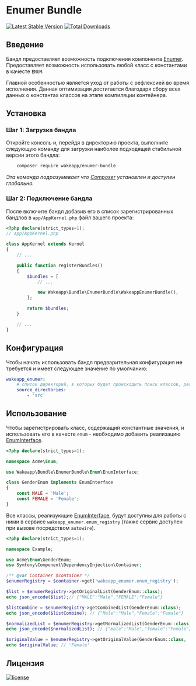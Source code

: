Enumer Bundle
=============

[![Latest Stable Version](https://poser.pugx.org/wakeapp/enumer-bundle/v/stable)](https://packagist.org/packages/wakeapp/enumer-bundle)
[![Total Downloads](https://poser.pugx.org/wakeapp/enumer-bundle/downloads)](https://packagist.org/packages/wakeapp/enumer-bundle)

Введение
--------

Бандл предоставляет возможность подключения компонента [Enumer](https://github.com/wakeapp/enumer).
Предоставляет возможность использовать любой класс с константами в качесте `ENUM`.

Главной особенностью является уход от работы с рефлексией во время исполнения. Данная оптимизация достигается
благодаря сбору всех данных о константах классов на этапе компиляции контейнера.

Установка
---------

### Шаг 1: Загрузка бандла

Откройте консоль и, перейдя в директорию проекта, выполните следующую команду для загрузки наиболее подходящей
стабильной версии этого бандла:

```bash
    composer require wakeapp/enumer-bundle
```
*Эта команда подразумевает что [Composer](https://getcomposer.org) установлен и доступен глобально.*

### Шаг 2: Подключение бандла

После включите бандл добавив его в список зарегистрированных бандлов в `app/AppKernel.php` файл вашего проекта:

```php
<?php declare(strict_types=1);
// app/AppKernel.php

class AppKernel extends Kernel
{
    // ...

    public function registerBundles()
    {
        $bundles = [
            // ...

            new Wakeapp\Bundle\EnumerBundle\WakeappEnumerBundle(),
        ];

        return $bundles;
    }

    // ...
}
```

Конфигурация
------------

Чтобы начать использовать бандл предварительная конфигурация **не** требуется и имеет следующее значение по умолчанию:

```yaml
wakeapp_enumer:
    # список директорий, в которых будет происходить поиск классов, реализующий EnumInterface
    source_directories:
        - 'src'
``` 

Использование
-------------

Чтобы зарегистрировать класс, содержащий константные значения, и использовать его в качесте `enum` - необходимо
добавить реализацию [EnumInterface](./Enum/EnumInterface.php).

```php
<?php declare(strict_types=1);

namespace Acme\Enum;

use Wakeapp\Bundle\EnumerBundle\Enum\EnumInterface;

class GenderEnum implements EnumInterface
{
    const MALE = 'Male';
    const FEMALE = 'Female';
}
```

Все классы, реализующие [EnumInterface](./Enum/EnumInterface.php), будут доступны для работы с ними в сервисе
`wakeapp_enumer.enum_registry` (также сервис доступен при вызове посредством `autowire`). 

```php
<?php declare(strict_types=1);

namespace Example;

use Acme\Enum\GenderEnum;
use Symfony\Component\DependencyInjection\Container;

/** @var Container $container */
$enumerRegistry = $container->get('wakeapp_enumer.enum_registry');

$list = $enumerRegistry->getOriginalList(GenderEnum::class); 
echo json_encode($list);// {"MALE":"Male","FEMALE":"Female"}

$listCombine = $enumerRegistry->getCombinedList(GenderEnum::class); 
echo json_encode($listCombine); // {"Male":"Male","Female":"Female"}

$normalizedList = $enumerRegistry->getNormalizedList(GenderEnum::class); 
echo json_encode($normalizedList); // {"male":"Male","female":"Female"}

$originalValue = $enumerRegistry->getOriginalValue(GenderEnum::class, 'FemALE'); 
echo $originalValue; // 'Female'
```

Лицензия
--------

[![license](https://img.shields.io/badge/License-MIT-green.svg?style=flat-square)](./LICENSE)
